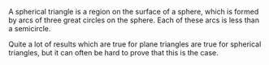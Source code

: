 A spherical triangle is a region on the surface of a sphere, which is
formed by arcs of three great circles on the sphere. Each of these arcs
is less than a semicircle.

Quite a lot of results which are true for plane triangles are true for
spherical triangles, but it can often be hard to prove that this is the
case.
